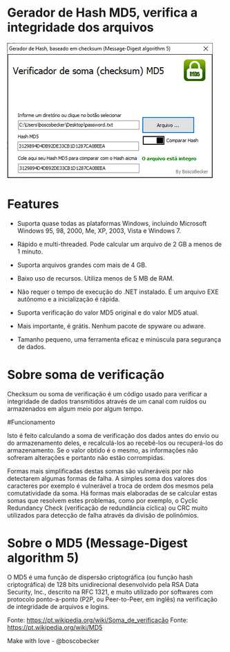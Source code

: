 # Gerador de Hash MD5, verifica a integridade dos arquivos

![Screenshot](imagens/printCheckMD5.png)

# Features
* Suporta quase todas as plataformas Windows, incluindo Microsoft Windows 95, 98, 2000, Me, XP, 2003, Vista e Windows 7.
* Rápido e multi-threaded. Pode calcular um arquivo de 2 GB a menos de 1 minuto.

* Suporta arquivos grandes com mais de 4 GB.
* Baixo uso de recursos. Utiliza menos de 5 MB de RAM.
* Não requer o tempo de execução do .NET instalado. É um arquivo EXE autônomo e a inicialização é rápida. 
* Suporta verificação do valor MD5 original e do valor MD5 atual.
* Mais importante, é grátis. Nenhum pacote de spyware ou adware.
* Tamanho pequeno, uma ferramenta eficaz e minúscula para segurança de dados.


# Sobre soma de verificação

Checksum ou soma de verificação é um código usado para verificar a
 integridade de dados transmitidos através de um canal com 
ruídos ou armazenados em algum meio por algum tempo.

#Funcionamento

Isto é feito calculando a soma de verificação dos dados antes 
do envio ou do armazenamento deles, 
e recalculá-los ao recebê-los ou recuperá-los do 
armazenamento. 
Se o valor obtido é o mesmo, as informações não sofreram 
alterações e portanto não estão corrompidas.

Formas mais simplificadas destas somas são vulneráveis por 
não detectarem algumas formas de falha. 
A simples soma dos valores dos caracteres por exemplo é 
vulnerável a troca de ordem dos mesmos pela comutatividade da soma.
 Há formas mais elaboradas de se calcular estas somas que 
resolvem estes problemas, como por exemplo, o Cyclic Redundancy Check (verificação de 
redundância cíclica) ou CRC muito utilizados para detecção de falha através da divisão 
de polinômios.

# Sobre o MD5 (Message-Digest algorithm 5) 

O MD5 é uma função de dispersão criptográfica
 (ou função hash criptográfica) de 128 bits unidirecional 
desenvolvido pela RSA Data Security, Inc., descrito na RFC 1321, e muito 
utilizado por softwares com protocolo ponto-a-ponto
 (P2P, ou Peer-to-Peer, em inglês) na verificação de integridade 
de arquivos e logins.


Fonte: https://pt.wikipedia.org/wiki/Soma_de_verificação
Fonte: https://pt.wikipedia.org/wiki/MD5

Make with love - @boscobecker
